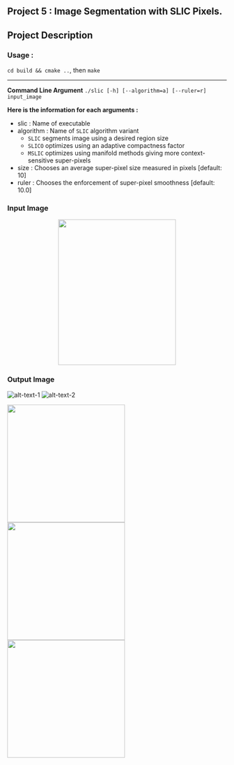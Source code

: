 ## Project 5 : Image Segmentation with SLIC Pixels.


## Project Description

### Usage : 

``cd build && cmake ..``, then `make`

---
**Command Line Argument**
```./slic [-h] [--algorithm=a] [--ruler=r] input_image```

**Here is the information for each arguments :**

- slic 			 : Name of executable
- algorithm     : Name of `SLIC` algorithm variant
  - `SLIC` segments image using a desired region size
  - `SLICO` optimizes using an adaptive compactness factor
  - `MSLIC` optimizes using manifold methods giving more context-sensitive super-pixels
- size             : Chooses an average super-pixel size measured in pixels [default: 10]
- ruler            : Chooses the enforcement of super-pixel smoothness [default: 10.0]

### Input Image
<p align="center">
  <img src="./img/korea.jpg" width="270" height="334" >
</p>

### Output Image
![alt-text-1](./img/korea_slic_-a=0_-s=25.jpg "title-1") ![alt-text-2](./img/korea_slic_-a=1_-s=25.jpg "title-2")

<p float="left">
  <img src="./img/korea_slic_-a=0_-s=25.jpg" width="270" />
  <img src="./img/korea_slic_-a=1_-s=25.jpg" width="270" /> 
  <img src="./img/korea_slic_-a=2_-s=25.jpg" width="270" />
</p>


